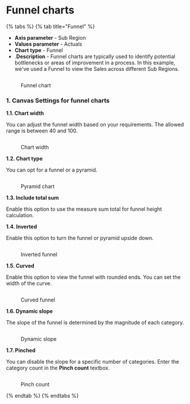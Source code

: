 # Funnel charts

{% tabs %}
{% tab title="Funnel" %}
* **Axis parameter** - Sub Region
* **Values parameter** -  Actuals
* **Chart type** - Funnel
* .**Description** - Funnel charts are typically used to identify potential bottlenecks or areas of improvement in a process. In this example, we've used a Funnel to view the Sales across different Sub Regions.

<figure><img src="../.gitbook/assets/image (551).png" alt=""><figcaption><p>Funnel chart</p></figcaption></figure>

### **1. Canvas Settings for funnel charts**

**1.1. Chart width**

You can adjust the funnel width based on your requirements. The allowed range is between 40 and 100.

<figure><img src="../.gitbook/assets/image (552).png" alt=""><figcaption><p>Chart width</p></figcaption></figure>

**1.2. Chart type**

You can opt for a funnel or a pyramid.

<figure><img src="../.gitbook/assets/image (553).png" alt=""><figcaption><p>Pyramid chart</p></figcaption></figure>

**1.3. Include total sum**

Enable this option to use the measure sum total for funnel height calculation.

**1.4. Inverted**

Enable this option to turn the funnel or pyramid upside down.

<figure><img src="../.gitbook/assets/image (554).png" alt=""><figcaption><p>Inverted funnel</p></figcaption></figure>

**1.5. Curved**

Enable this option to view the funnel with rounded ends. You can set the width of the curve.

<figure><img src="../.gitbook/assets/image (555).png" alt=""><figcaption><p>Curved funnel</p></figcaption></figure>

**1.6. Dynamic slope**

The slope of the funnel is determined by the magnitude of each category.

<figure><img src="../.gitbook/assets/image (556).png" alt=""><figcaption><p>Dynamic slope</p></figcaption></figure>

**1.7. Pinched**

You can disable the slope for a specific number of categories. Enter the category count in the **Pinch count** textbox.

<figure><img src="../.gitbook/assets/image (557).png" alt=""><figcaption><p>Pinch count</p></figcaption></figure>
{% endtab %}
{% endtabs %}



